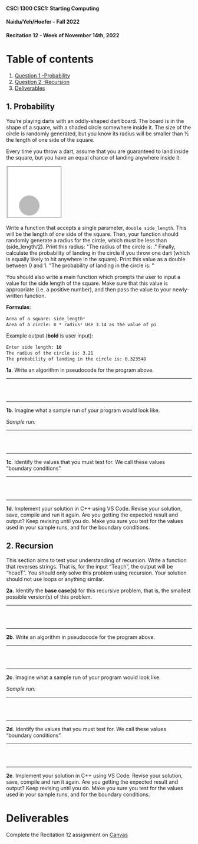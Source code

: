 #### **CSCI 1300 CSC1: Starting Computing**
#### **Naidu/Yeh/Hoefer - Fall 2022**
#### **Recitation 12 - Week of November 14th, 2022**

# Table of contents

1. [Question 1 -Probability](#prob)
2. [Question 2 -Recursion ](#recursion)
3. [Deliverables](#deliverables)

## 1. Probability <a name="prob"></a>

You’re playing darts with an oddly-shaped dart board. The board is in the shape of a square, with a shaded circle somewhere inside it. The size of the circle is randomly generated, but you know its radius will be smaller than ½ the length of one side of the square.

Every time you throw a dart, assume that you are guaranteed to land inside the square, but you have an equal chance of landing anywhere inside it.

<img src="rec12.png" width="30%">

Write a function that accepts a single parameter, `double side_length`. This will be the length of one side of the square. Then, your function should randomly generate a radius for the circle, which must be less than (side_length/2). Print this radius: "The radius of the circle is: ." Finally, calculate the probability of landing in the circle if you throw one dart (which is equally likely to hit anywhere in the square). Print this value as a double between 0 and 1. "The probability of landing in the circle is: "

You should also write a main function which prompts the user to input a value for the side length of the square. Make sure that this value is appropriate (i.e. a positive number), and then pass the value to your newly-written function. 

**Formulas**:<pre><code>Area of a square: side_length²
Area of a circle: π * radius²
Use 3.14 as the value of pi
</code></pre>

Example output (**bold** is user input):
<pre><code>Enter side length: <b>10</b>
The radius of the circle is: 3.21
The probability of landing in the circle is: 0.323548
</code></pre>

**1a**. Write an algorithm in pseudocode for the program above.

-----------------------------
<br/><br/>

-----------------------------

**1b**. Imagine what a sample run of your program would look like.

*Sample run:*

-----------------------------
<br/><br/>

-----------------------------
**1c**. Identify the values that you must test for. We call these values “boundary conditions”.

-----------------------------
<br/><br/>

-----------------------------
**1d**.  Implement your solution in C++ using VS  Code. Revise your solution, save, compile and run it again. Are you getting the expected result and output? Keep revising until you do. Make you sure you test for the values used in your sample runs, and for the boundary conditions.

## 2. Recursion <a name="recursion"></a>

This section aims to test your understanding of recursion. Write a function that reverses strings. That is, for the input “Teach”, the output will be “hcaeT”. You should only solve this problem using recursion. Your solution should not use loops or anything similar.

**2a.** Identify the **base case(s)** for this recursive problem, that is, the smallest possible version(s) of this problem.

-----------------------------
<br/><br/>

----------------------------- 

**2b**. Write an algorithm in pseudocode for the program above.

-----------------------------
<br/><br/>

-----------------------------

**2c**. Imagine what a sample run of your program would look like.

*Sample run:*

-----------------------------
<br/><br/>

-----------------------------

**2d**. Identify the values that you must test for. We call these values “boundary conditions”.

-----------------------------
<br/><br/>

-----------------------------

**2e**.  Implement your solution in C++ using VS  Code. Revise your solution, save, compile and run it again. Are you getting the expected result and output? Keep revising until you do. Make you sure you test for the values used in your sample runs, and for the boundary conditions.

# Deliverables <a name="deliverables"></a>
Complete the Recitation 12 assignment on [Canvas](https://canvas.colorado.edu/courses/85979/quizzes/288476?module_item_id=4130669)
